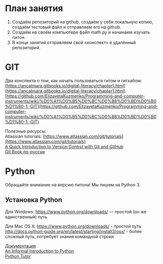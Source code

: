 # План занятия
1. Создаём репозиторий на github, создаём у себя локальную копию, создаём тестовый файл и отправляем его на github.
2. Создаём на своём компьютере файл math.py и начинаем изучать питон.
3. В конце занятия отправляем свой «конспект» в удалённый репозиторий.


# GIT
Два конспекта о том, как начать пользоваться гитом и гитхабом:
[https://ancatmara.gitbooks.io/digital-literacy/chapter1.html](https://ancatmara.gitbooks.io/digital-literacy/chapter1.html)  
[https://github.com/ElizavetaKuzmenko/Programming-and-computer-instruments/wiki/%D0%A1%D0%B5%D0%BC%D0%B8%D0%BD%D0%B0%D1%80-1:-GIT](https://github.com/ElizavetaKuzmenko/Programming-and-computer-instruments/wiki/%D0%A1%D0%B5%D0%BC%D0%B8%D0%BD%D0%B0%D1%80-1:-GIT)  

Полезные ресурсы:  
Atlassian tutorials: [https://www.atlassian.com/git/tutorials](https://www.atlassian.com/git/tutorials)  
[A Quick Introduction to Version Control with Git and GitHub](http://journals.plos.org/ploscompbiol/article?id=10.1371/journal.pcbi.1004668)  
[Git Book по-русски](https://git-scm.com/book/ru/v2)


# Python

Обращайте внимание на версию питона! Мы пишем на Python 3.  

## Установка Python
Для Windows:
https://www.python.org/downloads/ — простой (он же единственный) путь

Для Mac OS X: 
https://www.python.org/downloads/ - простой путь   
http://docs.python-guide.org/en/latest/starting/install3/osx/ - более сложный путь, потребует знания командной строки

[Документация](https://docs.python.org/3/index.html)  
[An Informal Introduction to Python](https://docs.python.org/3/tutorial/introduction.html)  
[Python Tutor](http://pythontutor.ru/lessons/inout_and_arithmetic_operations/)  
